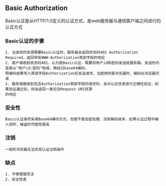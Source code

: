 ## Basic Authorization
Basic认证是从HTTP/1.0定义的认证方式，是web服务器与通信客户端之间进行的认证方式

### Basic认证的步骤
```
1. 当请求的资源需要Basic认证时，服务器会返回状态码401 Authorization Required，返回带有WWW-Authorization首部字段的响应
2. 客户端收到状态码401，认为是Basic认证，需要将用户id和密码发送给服务器，发送的内容是以"用户id:密码"构成，再经过base64编码，
把编码结果写入首部字段Authorization后发送请求，当使用的是浏览器时，编码右浏览器完成
3. 服务端接收到包含Authorization首部字段的请求时，会对认证信息进行正确性验证，如果验证通过后，则会返回一条包含Request-URI资源
的响应
```

### 安全性
```
Basic认证虽然采用Base64编码方式，但是不是加密处理，没有解码成本，如果认证过程中被人窃听，被盗的可能性极高
```

### 注销
```
一般的浏览器无法实现认证注销操作
```

### 缺点
```
1. 不够便捷灵活
2. 安全性差
```
